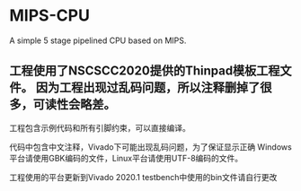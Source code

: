 # MIPS-CPU
 A simple 5 stage pipelined CPU based on MIPS.


工程使用了NSCSCC2020提供的Thinpad模板工程文件。
因为工程出现过乱码问题，所以注释删掉了很多，可读性会略差。
---------------

工程包含示例代码和所有引脚约束，可以直接编译。

代码中包含中文注释，Vivado下可能出现乱码问题，为了保证显示正确
Windows平台请使用GBK编码的文件，Linux平台请使用UTF-8编码的文件。  

工程使用的平台更新到Vivado 2020.1
testbench中使用的bin文件请自行更改
